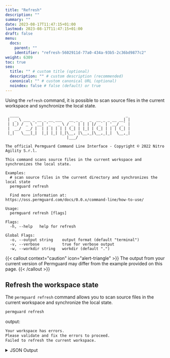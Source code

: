 ```yaml
---
title: "Refresh"
description: ""
summary: ""
date: 2023-08-17T11:47:15+01:00
lastmod: 2023-08-17T11:47:15+01:00
draft: false
menu:
  docs:
    parent: ""
    identifier: "refresh-5602911d-77a0-434a-93b5-2c36bd9877c2"
weight: 6309
toc: true
seo:
  title: "" # custom title (optional)
  description: "" # custom description (recommended)
  canonical: "" # custom canonical URL (optional)
  noindex: false # false (default) or true
---
```

Using the `refresh` command, it is possible to scan source files in the current workspace and synchronize the local state.

```text
  ____                                               _
 |  _ \ ___ _ __ _ __ ___   __ _ _   _  __ _ _ __ __| |
 | |_) / _ \ '__| '_ ` _ \ / _` | | | |/ _` | '__/ _` |
 |  __/  __/ |  | | | | | | (_| | |_| | (_| | | | (_| |
 |_|   \___|_|  |_| |_| |_|\__, |\__,_|\__,_|_|  \__,_|
                           |___/

The official Permguard Command Line Interface - Copyright © 2022 Nitro Agility S.r.l.

This command scans source files in the current workspace and synchronizes the local state.

Examples:
  # scan source files in the current directory and synchronizes the local state
  permguard refresh

  Find more information at: https://oss.permguard.com/docs/0.0.x/command-line/how-to-use/

Usage:
  permguard refresh [flags]

Flags:
  -h, --help   help for refresh

Global Flags:
  -o, --output string    output format (default "terminal")
  -v, --verbose          true for verbose output
  -w, --workdir string   workdir (default ".")
```

{{< callout context="caution" icon="alert-triangle" >}}
The output from your current version of Permguard may differ from the example provided on this page.
{{< /callout >}}

## Refresh the workspace state

The `permguard refresh` command allows you to scan source files in the current workspace and synchronize the local state.

```bash
permguard refresh
```

output:

```bash
Your workspace has errors.
Please validate and fix the errors to proceed.
Failed to refresh the current workspace.
```

<details>
  <summary>
    JSON Output
  </summary>

```bash
permguard refresh --output json
```

output:

```json
{
  "error": "cli: validation errors found in code files within the workspace. please check the logs for more details\ncli: failed to validate the workspace",
  "validation_errors": {
    "platform/platform-policies.cedar": {
      "1": {
        "path": "platform/platform-policies.cedar",
        "section": "parser error: parse error at <input>:15:5 \"n\": exact got whe want ;"
      }
    }
  }
}
```

</details>
